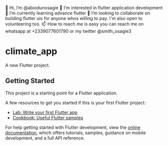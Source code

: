 👋 Hi, I’m @abiodunosagie
👀 I’m interested in flutter application development
🌱 I’m currently learning advance flutter
💞️ I’m looking to collaborate on building flutter uis for anyone whos willing to pay. I'm also open to volunteering too.
📫 How to reach me is easy you can reach me on whatsapp at +2339077601790 or my twitter @smith_osagie3

# climate_app

A new Flutter project.

## Getting Started

This project is a starting point for a Flutter application.

A few resources to get you started if this is your first Flutter project:

- [Lab: Write your first Flutter app](https://docs.flutter.dev/get-started/codelab)
- [Cookbook: Useful Flutter samples](https://docs.flutter.dev/cookbook)

For help getting started with Flutter development, view the
[online documentation](https://docs.flutter.dev/), which offers tutorials,
samples, guidance on mobile development, and a full API reference.
